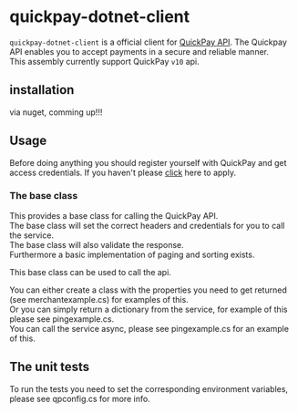 # quickpay-dotnet-client
`quickpay-dotnet-client` is a official client for [QuickPay API](http://tech.quickpay.net/api). The Quickpay API enables you to accept payments in a secure and reliable manner.  
This assembly currently support QuickPay `v10` api.

## installation
via nuget, comming up!!!

## Usage

Before doing anything you should register yourself with QuickPay and get access credentials. 
If you haven't please [click](https://quickpay.net/) here to apply.

### The base class

This provides a base class for calling the QuickPay API.  
The base class will set the correct headers and credentials for you to call the service.  
The base class will also validate the response.  
Furthermore a basic implementation of paging and sorting exists.  
  
This base class can be used to call the api.  
  
You can either create a class with the properties you need to get returned (see merchantexample.cs) for examples of this.   
Or you can simply return a dictionary from the service, for example of this please see pingexample.cs.  
You can call the service async, please see pingexample.cs for an example of this.  

## The unit tests

To run the tests you need to set the corresponding environment variables, please see qpconfig.cs for more info.  